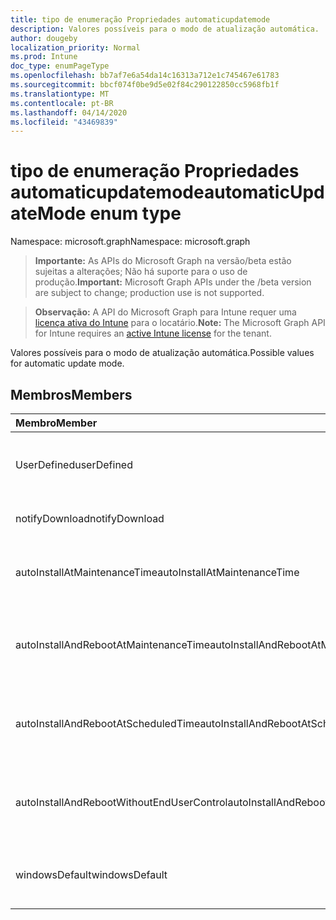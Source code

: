 ```yaml
---
title: tipo de enumeração Propriedades automaticupdatemode
description: Valores possíveis para o modo de atualização automática.
author: dougeby
localization_priority: Normal
ms.prod: Intune
doc_type: enumPageType
ms.openlocfilehash: bb7af7e6a54da14c16313a712e1c745467e61783
ms.sourcegitcommit: bbcf074f0be9d5e02f84c290122850cc5968fb1f
ms.translationtype: MT
ms.contentlocale: pt-BR
ms.lasthandoff: 04/14/2020
ms.locfileid: "43469839"
---
```

# <a name="automaticupdatemode-enum-type"></a><span data-ttu-id="49af7-103">tipo de enumeração Propriedades automaticupdatemode</span><span class="sxs-lookup"><span data-stu-id="49af7-103">automaticUpdateMode enum type</span></span>

<span data-ttu-id="49af7-104">Namespace: microsoft.graph</span><span class="sxs-lookup"><span data-stu-id="49af7-104">Namespace: microsoft.graph</span></span>

> <span data-ttu-id="49af7-105">**Importante:** As APIs do Microsoft Graph na versão/beta estão sujeitas a alterações; Não há suporte para o uso de produção.</span><span class="sxs-lookup"><span data-stu-id="49af7-105">**Important:** Microsoft Graph APIs under the /beta version are subject to change; production use is not supported.</span></span>

> <span data-ttu-id="49af7-106">**Observação:** A API do Microsoft Graph para Intune requer uma [licença ativa do Intune](https://go.microsoft.com/fwlink/?linkid=839381) para o locatário.</span><span class="sxs-lookup"><span data-stu-id="49af7-106">**Note:** The Microsoft Graph API for Intune requires an [active Intune license](https://go.microsoft.com/fwlink/?linkid=839381) for the tenant.</span></span>

<span data-ttu-id="49af7-107">Valores possíveis para o modo de atualização automática.</span><span class="sxs-lookup"><span data-stu-id="49af7-107">Possible values for automatic update mode.</span></span>

## <a name="members"></a><span data-ttu-id="49af7-108">Membros</span><span class="sxs-lookup"><span data-stu-id="49af7-108">Members</span></span>
|<span data-ttu-id="49af7-109">Membro</span><span class="sxs-lookup"><span data-stu-id="49af7-109">Member</span></span>|<span data-ttu-id="49af7-110">Valor</span><span class="sxs-lookup"><span data-stu-id="49af7-110">Value</span></span>|<span data-ttu-id="49af7-111">Descrição</span><span class="sxs-lookup"><span data-stu-id="49af7-111">Description</span></span>|
|:---|:---|:---|
|<span data-ttu-id="49af7-112">UserDefined</span><span class="sxs-lookup"><span data-stu-id="49af7-112">userDefined</span></span>|<span data-ttu-id="49af7-113">,0</span><span class="sxs-lookup"><span data-stu-id="49af7-113">0</span></span>|<span data-ttu-id="49af7-114">Definido pelo usuário, valor padrão, sem intenção.</span><span class="sxs-lookup"><span data-stu-id="49af7-114">User Defined, default value, no intent.</span></span>|
|<span data-ttu-id="49af7-115">notifyDownload</span><span class="sxs-lookup"><span data-stu-id="49af7-115">notifyDownload</span></span>|<span data-ttu-id="49af7-116">1</span><span class="sxs-lookup"><span data-stu-id="49af7-116">1</span></span>|<span data-ttu-id="49af7-117">Notifique o download.</span><span class="sxs-lookup"><span data-stu-id="49af7-117">Notify on download.</span></span>|
|<span data-ttu-id="49af7-118">autoInstallAtMaintenanceTime</span><span class="sxs-lookup"><span data-stu-id="49af7-118">autoInstallAtMaintenanceTime</span></span>|<span data-ttu-id="49af7-119">duas</span><span class="sxs-lookup"><span data-stu-id="49af7-119">2</span></span>|<span data-ttu-id="49af7-120">Instalação automática no momento da manutenção.</span><span class="sxs-lookup"><span data-stu-id="49af7-120">Auto-install at maintenance time.</span></span>|
|<span data-ttu-id="49af7-121">autoInstallAndRebootAtMaintenanceTime</span><span class="sxs-lookup"><span data-stu-id="49af7-121">autoInstallAndRebootAtMaintenanceTime</span></span>|<span data-ttu-id="49af7-122">3D</span><span class="sxs-lookup"><span data-stu-id="49af7-122">3</span></span>|<span data-ttu-id="49af7-123">Instalação automática e reinicialização no momento da manutenção.</span><span class="sxs-lookup"><span data-stu-id="49af7-123">Auto-install and reboot at maintenance time.</span></span>|
|<span data-ttu-id="49af7-124">autoInstallAndRebootAtScheduledTime</span><span class="sxs-lookup"><span data-stu-id="49af7-124">autoInstallAndRebootAtScheduledTime</span></span>|<span data-ttu-id="49af7-125">4 </span><span class="sxs-lookup"><span data-stu-id="49af7-125">4</span></span>|<span data-ttu-id="49af7-126">Instalação automática e reinicialização no horário agendado.</span><span class="sxs-lookup"><span data-stu-id="49af7-126">Auto-install and reboot at scheduled time.</span></span>|
|<span data-ttu-id="49af7-127">autoInstallAndRebootWithoutEndUserControl</span><span class="sxs-lookup"><span data-stu-id="49af7-127">autoInstallAndRebootWithoutEndUserControl</span></span>|<span data-ttu-id="49af7-128">5 </span><span class="sxs-lookup"><span data-stu-id="49af7-128">5</span></span>|<span data-ttu-id="49af7-129">Instalação e reinício automáticos sem controle de usuário final</span><span class="sxs-lookup"><span data-stu-id="49af7-129">Auto-install and restart without end-user control</span></span>|
|<span data-ttu-id="49af7-130">windowsDefault</span><span class="sxs-lookup"><span data-stu-id="49af7-130">windowsDefault</span></span>|<span data-ttu-id="49af7-131">6 </span><span class="sxs-lookup"><span data-stu-id="49af7-131">6</span></span>|<span data-ttu-id="49af7-132">Redefina como o valor padrão do Windows.</span><span class="sxs-lookup"><span data-stu-id="49af7-132">Reset to Windows default value.</span></span>|



